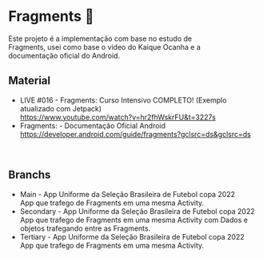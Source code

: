 # Fragments 🧩

Este projeto é a implementação com base no estudo de <br/>
Fragments, usei como base o video do Kaique Ocanha e a <br/>
documentação oficial do Android. 

## Material
  * LIVE #016 - Fragments: Curso Intensivo COMPLETO! (Exemplo atualizado com Jetpack)
  <br/>https://www.youtube.com/watch?v=hr2fhWskrFU&t=3227s
  * Fragments: - Documentação Oficial Android
  <br/>https://developer.android.com/guide/fragments?gclsrc=ds&gclsrc=ds
<br/>

## Branchs
* Main - App Uniforme da Seleção Brasileira de Futebol copa 2022
  <br/> App que trafego de Fragments em uma mesma Activity.
* Secondary - App Uniforme da Seleção Brasileira de Futebol copa 2022
  <br/> App que trafego de Fragments em uma mesma Activity com Dados e <br/> objetos trafegando entre as Fragments.
* Tertiary - App Uniforme da Seleção Brasileira de Futebol copa 2022
  <br/> App que trafego de Fragments em uma mesma Activity.

